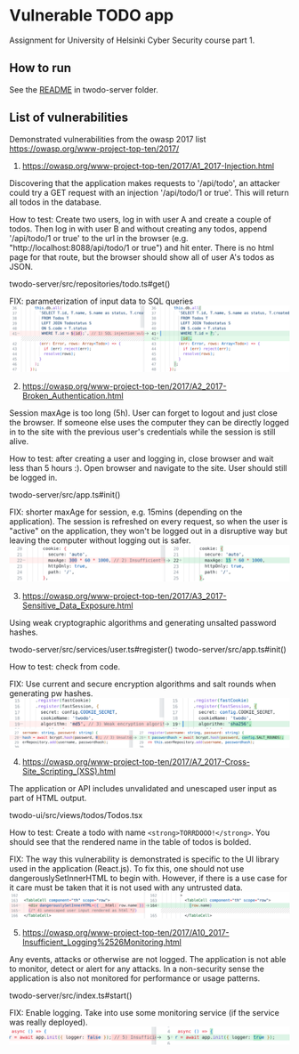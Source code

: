 # Vulnerable TODO app

Assignment for University of Helsinki Cyber Security course part 1.

## How to run

See the [README](/twodo-server/README.md) in twodo-server folder.

## List of vulnerabilities

Demonstrated vulnerabilities from the owasp 2017 list https://owasp.org/www-project-top-ten/2017/

1) https://owasp.org/www-project-top-ten/2017/A1_2017-Injection.html

Discovering that the application makes requests to '/api/todo', an attacker could try
a GET request with an injection '/api/todo/1 or true'. This will return all todos in
the database.

How to test: Create two users, log in with user A and create a couple of todos. Then
log in with user B and without creating any todos, append '/api/todo/1 or true'
to the url in the browser (e.g. "http://localhost:8088/api/todo/1 or true") and hit enter.
There is no html page for that route, but the browser should show all of user A's todos
as JSON.

twodo-server/src/repositories/todo.ts#get()

FIX: parameterization of input data to SQL queries
![vulnerability1](/images/vulnerability1.png)

2) https://owasp.org/www-project-top-ten/2017/A2_2017-Broken_Authentication.html

Session maxAge is too long (5h). User can forget to logout and just close the
browser. If someone else uses the computer they can be directly logged in to
the site with the previous user's credentials while the session is still alive.

How to test: after creating a user and logging in, close browser and wait less
than 5 hours :). Open browser and navigate to the site. User should still be
logged in.

twodo-server/src/app.ts#init()

FIX: shorter maxAge for session, e.g. 15mins (depending on the application).
The session is refreshed on every request, so when the user is "active" on
the application, they won't be logged out in a disruptive way but leaving the
computer without logging out is safer.
![vulnerability2](/images/vulnerability2.png)

3) https://owasp.org/www-project-top-ten/2017/A3_2017-Sensitive_Data_Exposure.html

Using weak cryptographic algorithms and generating unsalted password hashes.

twodo-server/src/services/user.ts#register()
twodo-server/src/app.ts#init()

How to test: check from code.

FIX: Use current and secure encryption algorithms and salt rounds when generating pw hashes.
![vulnerability3a](/images/vulnerability3_1.png)
![vulnerability3b](/images/vulnerability3_2.png)


4) https://owasp.org/www-project-top-ten/2017/A7_2017-Cross-Site_Scripting_(XSS).html

The application or API includes unvalidated and unescaped user input as part of HTML output.

twodo-ui/src/views/todos/Todos.tsx

How to test: Create a todo with name `<strong>TORRDOOO!</strong>`. You should see that the rendered name in the table of todos is bolded.

FIX: The way this vulnerability is demonstrated is specific to the UI library used in
the application (React.js). To fix this, one should not use dangerouslySetInnerHTML
to begin with. However, if there is a use case for it care must be taken that it is not
used with any untrusted data.
![vulnerability4](/images/vulnerability4.png)

5) https://owasp.org/www-project-top-ten/2017/A10_2017-Insufficient_Logging%2526Monitoring.html

Any events, attacks or otherwise are not logged. The application is not able to monitor,
detect or alert for any attacks. In a non-security sense the application is also not
monitored for performance or usage patterns.

twodo-server/src/index.ts#start()

FIX: Enable logging. Take into use some monitoring service (if the service was really deployed).
![vulnerability5](/images/vulnerability5.png)

